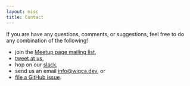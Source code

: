 ```yaml
---
layout: misc
title: Contact
---
```


If you are have any questions, comments, or suggestions, feel free to do any combination of the following!

- join the [Meetup page mailing list](https://www.meetup.com/wiqca-sea/),
- [tweet at us](https://twitter.com/wiqca),
- hop on our [slack](https://join.slack.com/t/wiqca/shared_invite/enQtNzU2NjQ2OTY1NTM4LWJkNTYzOTgyZDliNTU4ZDllYWIxNDQxOWVkYmRkZmVhY2FlMDRmZjQ0M2YwZjBlNDdkZjEwNDQxZDc0NmRiYzc),
- send us an email [info@wiqca.dev](mailto:info@wiqca.dev), or
- [file a GitHub issue](https://github.com/wiqca/wiqca.github.io/issues/new).
